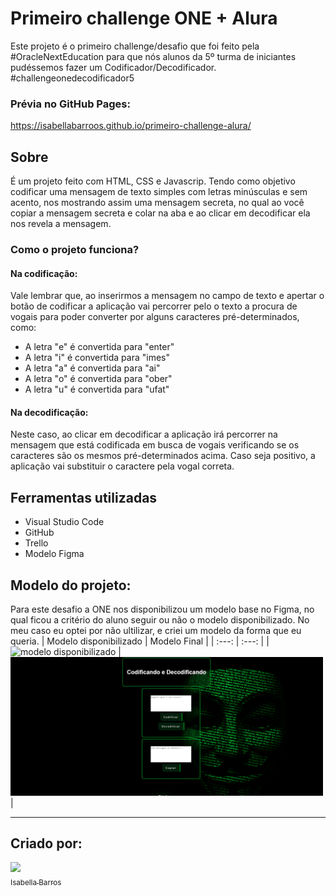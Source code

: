 # Primeiro challenge ONE + Alura
Este projeto é o primeiro challenge/desafio que foi feito pela #OracleNextEducation para que nós alunos da 5º turma de iniciantes pudéssemos fazer um Codificador/Decodificador. #challengeonedecodificador5
### Prévia no GitHub Pages:
https://isabellabarroos.github.io/primeiro-challenge-alura/
## Sobre
É um projeto feito com HTML, CSS e Javascrip. Tendo como objetivo codificar uma mensagem de texto simples com letras minúsculas e sem acento, nos mostrando assim uma mensagem secreta, no qual ao você copiar a mensagem secreta e colar na aba e ao clicar em  decodificar ela nos revela a mensagem. 
### Como o projeto funciona? 
#### Na codificação:
Vale lembrar que, ao inserirmos a mensagem no campo de texto e apertar o botão de codificar a aplicação vai percorrer pelo o texto a procura de vogais para poder converter por alguns caracteres pré-determinados, como:
- A letra "e" é convertida para "enter"
- A letra "i" é convertida para "imes"
- A letra "a" é convertida para "ai"
- A letra "o" é convertida para "ober"
- A letra "u" é convertida para "ufat"
#### Na decodificação:
Neste caso, ao clicar em decodificar a aplicação irá percorrer na mensagem que está codificada em busca de vogais verificando se os caracteres são os mesmos pré-determinados acima. Caso seja positivo, a aplicação vai substituir o caractere pela vogal correta.
## Ferramentas utilizadas
- Visual Studio Code
- GitHub
- Trello
- Modelo Figma
## Modelo do projeto:
Para este desafio a ONE nos disponibilizou um modelo base no Figma, no qual ficou a critério do aluno seguir ou não o modelo disponibilizado. No meu caso eu optei por não ultilizar, e criei um modelo da forma que eu queria.
| Modelo disponibilizado | Modelo Final |
| :---: | :---: |
| <img src="https://user-images.githubusercontent.com/42475699/183266602-eca6d5cd-2cfd-4c77-aa02-326f4df0d2a3.png" alt="modelo disponibilizado" width="500px"> | <img src="https://github.com/Isabellabarroos/primeiro-challenge-alura/blob/main/img/imagem-final.PNG?raw=true" alt="final" width="500px"> |

---
## Criado por:

[<img src="https://avatars.githubusercontent.com/u/81197504?v=4" width=115><br><sub>Isabella Barros</sub>](https://github.com/Isabellabarroos)
